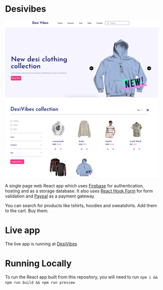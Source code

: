 # Desivibes

![alt text](./src/images/dv1.png)
![alt text](./src/images/dv2.png)

A single page web React app which uses [Firebase](https://firebase.google.com/) for authentication, hosting and as a storage database. It also uses [React Hook Form](https://react-hook-form.com/api/useform/) for form validation and [Paypal](https://developer.paypal.com/home) as a payment gateway.

You can search for products like tshirts, hoodies and sweatshirts.
Add them to the cart.
Buy them.

# Live app

The live app is running at [DesiVibes](https://desivibes-a02a5.web.app/)

# Running Locally

To run the React app built from this repository, you will need to run `npm i && npm run build && npm run preview`
